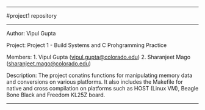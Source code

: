 **************************************************************************
#project1 repository
**************************************************************************

Author: Vipul Gupta

Project: Project 1 - Build Systems and C Prohgramming Practice

Members: 1. Vipul Gupta (vipul.gupta@colorado.edu)
	 2. Sharanjeet Mago (sharanjeet.mago@colorado.edu)

Description: The project conatins functions for manipulating memory data
and conversions on various platforms. It also includes the Makefile for 
native and cross compilation on platforms such as HOST (Linux VM), 
Beagle Bone Black and Freedom KL25Z board.

**************************************************************************